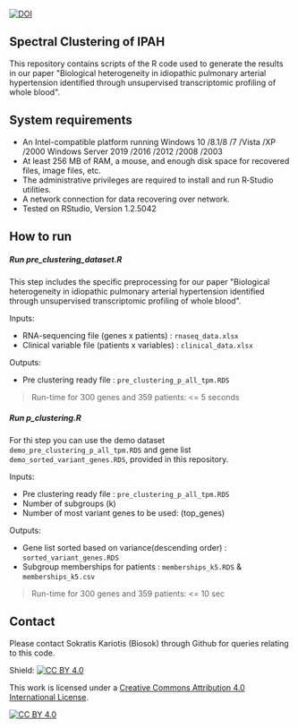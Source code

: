 [![DOI](https://zenodo.org/badge/299615578.svg)](https://zenodo.org/badge/latestdoi/299615578)

## Spectral Clustering of IPAH
This repository contains scripts of the R code used to generate the results in our paper "Biological heterogeneity in idiopathic pulmonary arterial hypertension identified through unsupervised transcriptomic profiling of whole blood".

## System requirements
* An Intel-compatible platform running Windows 10 /8.1/8 /7 /Vista /XP /2000 Windows Server 2019 /2016 /2012 /2008 /2003
* At least 256 MB of RAM, a mouse, and enough disk space for recovered files, image files, etc.
* The administrative privileges are required to install and run R‑Studio utilities.
* A network connection for data recovering over network.
* Tested on RStudio, Version 1.2.5042


## How to run

##### Run pre_clustering_dataset.R
This step includes the specific preprocessing for our paper "Biological heterogeneity in idiopathic pulmonary arterial hypertension identified through unsupervised transcriptomic profiling of whole blood".

Inputs:  
- RNA-sequencing file (genes x patients) : `rnaseq_data.xlsx`
- Clinical variable file (patients x variables) : `clinical_data.xlsx`

Outputs:  
- Pre clustering ready file : `pre_clustering_p_all_tpm.RDS`

>Run-time for 300 genes and 359 patients: <= 5 seconds

##### Run p_clustering.R
For thi step you can use the demo dataset `demo_pre_clustering_p_all_tpm.RDS` and gene list `demo_sorted_variant_genes.RDS`, provided in this repository.

Inputs:  
- Pre clustering ready file : `pre_clustering_p_all_tpm.RDS`
- Number of subgroups (k)
- Number of most variant genes to be used: (top_genes)

Outputs:
- Gene list sorted based on variance(descending order) : `sorted_variant_genes.RDS`
- Subgroup memberships for patients : `memberships_k5.RDS` & `memberships_k5.csv`

>Run-time for 300 genes and 359 patients: <= 10 sec

## Contact
Please contact Sokratis Kariotis (Biosok) through Github for queries relating to this code.

Shield: [![CC BY 4.0][cc-by-shield]][cc-by]

This work is licensed under a
[Creative Commons Attribution 4.0 International License][cc-by].

[![CC BY 4.0][cc-by-image]][cc-by]

[cc-by]: http://creativecommons.org/licenses/by/4.0/
[cc-by-image]: https://i.creativecommons.org/l/by/4.0/88x31.png
[cc-by-shield]: https://img.shields.io/badge/License-CC%20BY%204.0-lightgrey.svg
